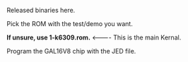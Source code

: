 Released binaries here.

Pick the ROM with the test/demo you want.  

**If unsure, use 1-k6309.rom.** <---- This is the main Kernal.  

Program the GAL16V8 chip with the JED file.
